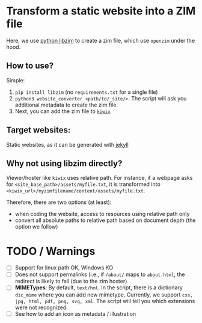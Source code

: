 # Transform a static website into a ZIM file

Here, we use [python libzim](https://github.com/openzim/python-libzim) to create a zim file, which use `openzim` under the hood.

## How to use?

Simple:

1. `pip install libzim` (no `requirements.txt` for a single file)
2. `python3 website_converter <path/to/_site/>`. The script will ask you additional metadata to create the zim file.
3. Next, you can add the zim file to [`kiwix`](https://kiwix.org/)

## Target websites: 

Static websites, as it can be generated with [jekyll](https://jekyllrb.com/)


## Why not using libzim directly?

Viewer/hoster like `kiwix` uses relative path.
For instance, if a webpage asks for `<site_base_path>/assets/myfile.txt`, it is transformed into `<kiwix_url>/myzimfilename/content/assets/myfile.txt`. 

Therefore, there are two options (at least):

- when coding the website, access to resources using relative path only
- convert all absolute paths to relative path based on document depth (the option we follow)

# TODO / Warnings

- [ ] Support for linux path OK, Windows KO
- [ ] Does not support permalinks (i.e., if `/about/` maps to `about.html`, the redirect is likely to fail (due to the zim hoster)
- [ ] **MIMETypes**: By default, `text/hml`. In the script, there is a dictionary `dic_mime` where you can add new mimetype. Currently, we support `css,  jpg, html, pdf, png, svg, xml`. The script will tell you which extensions were not recognized.
- [ ] See how to add an icon as metadata / illustration
